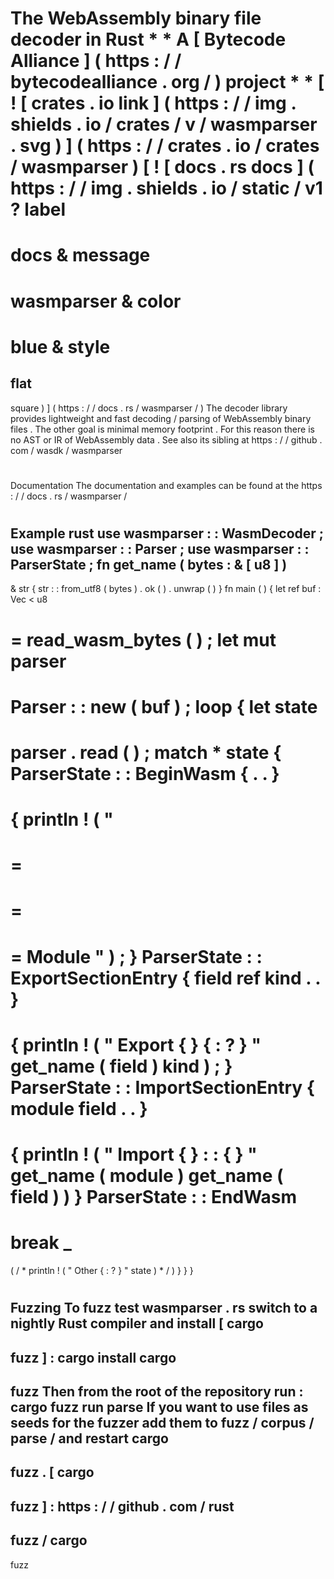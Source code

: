 #
The
WebAssembly
binary
file
decoder
in
Rust
*
*
A
[
Bytecode
Alliance
]
(
https
:
/
/
bytecodealliance
.
org
/
)
project
*
*
[
!
[
crates
.
io
link
]
(
https
:
/
/
img
.
shields
.
io
/
crates
/
v
/
wasmparser
.
svg
)
]
(
https
:
/
/
crates
.
io
/
crates
/
wasmparser
)
[
!
[
docs
.
rs
docs
]
(
https
:
/
/
img
.
shields
.
io
/
static
/
v1
?
label
=
docs
&
message
=
wasmparser
&
color
=
blue
&
style
=
flat
-
square
)
]
(
https
:
/
/
docs
.
rs
/
wasmparser
/
)
The
decoder
library
provides
lightweight
and
fast
decoding
/
parsing
of
WebAssembly
binary
files
.
The
other
goal
is
minimal
memory
footprint
.
For
this
reason
there
is
no
AST
or
IR
of
WebAssembly
data
.
See
also
its
sibling
at
https
:
/
/
github
.
com
/
wasdk
/
wasmparser
#
#
Documentation
The
documentation
and
examples
can
be
found
at
the
https
:
/
/
docs
.
rs
/
wasmparser
/
#
#
Example
rust
use
wasmparser
:
:
WasmDecoder
;
use
wasmparser
:
:
Parser
;
use
wasmparser
:
:
ParserState
;
fn
get_name
(
bytes
:
&
[
u8
]
)
-
>
&
str
{
str
:
:
from_utf8
(
bytes
)
.
ok
(
)
.
unwrap
(
)
}
fn
main
(
)
{
let
ref
buf
:
Vec
<
u8
>
=
read_wasm_bytes
(
)
;
let
mut
parser
=
Parser
:
:
new
(
buf
)
;
loop
{
let
state
=
parser
.
read
(
)
;
match
*
state
{
ParserState
:
:
BeginWasm
{
.
.
}
=
>
{
println
!
(
"
=
=
=
=
=
=
Module
"
)
;
}
ParserState
:
:
ExportSectionEntry
{
field
ref
kind
.
.
}
=
>
{
println
!
(
"
Export
{
}
{
:
?
}
"
get_name
(
field
)
kind
)
;
}
ParserState
:
:
ImportSectionEntry
{
module
field
.
.
}
=
>
{
println
!
(
"
Import
{
}
:
:
{
}
"
get_name
(
module
)
get_name
(
field
)
)
}
ParserState
:
:
EndWasm
=
>
break
_
=
>
(
/
*
println
!
(
"
Other
{
:
?
}
"
state
)
*
/
)
}
}
}
#
#
Fuzzing
To
fuzz
test
wasmparser
.
rs
switch
to
a
nightly
Rust
compiler
and
install
[
cargo
-
fuzz
]
:
cargo
install
cargo
-
fuzz
Then
from
the
root
of
the
repository
run
:
cargo
fuzz
run
parse
If
you
want
to
use
files
as
seeds
for
the
fuzzer
add
them
to
fuzz
/
corpus
/
parse
/
and
restart
cargo
-
fuzz
.
[
cargo
-
fuzz
]
:
https
:
/
/
github
.
com
/
rust
-
fuzz
/
cargo
-
fuzz
